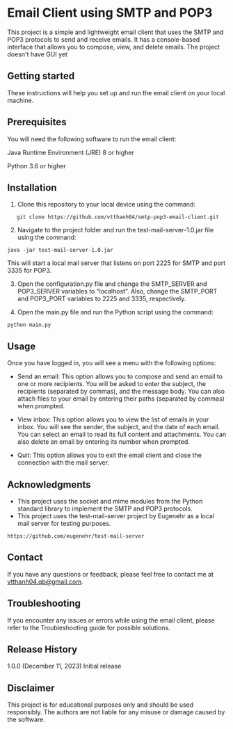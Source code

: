 # Email Client using SMTP and POP3
This project is a simple and lightweight email client that uses the SMTP and POP3 protocols to send and receive emails. It has a console-based interface that allows you to compose, view, and delete emails.
The project doesn't have GUI yet
## Getting started
These instructions will help you set up and run the email client on your local machine.
## Prerequisites
You will need the following software to run the email client:

Java Runtime Environment (JRE) 8 or higher

Python 3.6 or higher
## Installation
1. Clone this repository to your local device using the command:
```
   git clone https://github.com/vtthanh04/smtp-pop3-email-client.git
```
2. Navigate to the project folder and run the test-mail-server-1.0.jar file using the command:
```
java -jar test-mail-server-1.0.jar
```
This will start a local mail server that listens on port 2225 for SMTP and port 3335 for POP3.

3. Open the configuration.py file and change the SMTP_SERVER and POP3_SERVER variables to “localhost”. Also, change the SMTP_PORT and POP3_PORT variables to 2225 and 3335, respectively.

4. Open the main.py file and run the Python script using the command:
```
python main.py
```
## Usage
Once you have logged in, you will see a menu with the following options:

* Send an email: This option allows you to compose and send an email to one or more recipients. You will be asked to enter the subject, the recipients (separated by commas), and the message body. You can also attach files to your email by entering their paths (separated by commas) when prompted.

* View inbox: This option allows you to view the list of emails in your inbox. You will see the sender, the subject, and the date of each email. You can select an email to read its full content and attachments. You can also delete an email by entering its number when prompted.

* Quit: This option allows you to exit the email client and close the connection with the mail server.

## Acknowledgments
* This project uses the socket and mime modules from the Python standard library to implement the SMTP and POP3 protocols.
* This project uses the test-mail-server project by Eugenehr as a local mail server for testing purposes.
```
https://github.com/eugenehr/test-mail-server
```
## Contact
If you have any questions or feedback, please feel free to contact me at vtthanh04.qb@gmail.com.

## Troubleshooting
If you encounter any issues or errors while using the email client, please refer to the Troubleshooting guide for possible solutions.

## Release History
1.0.0 (December 11, 2023)
Initial release

## Disclaimer
This project is for educational purposes only and should be used responsibly. The authors are not liable for any misuse or damage caused by the software.
